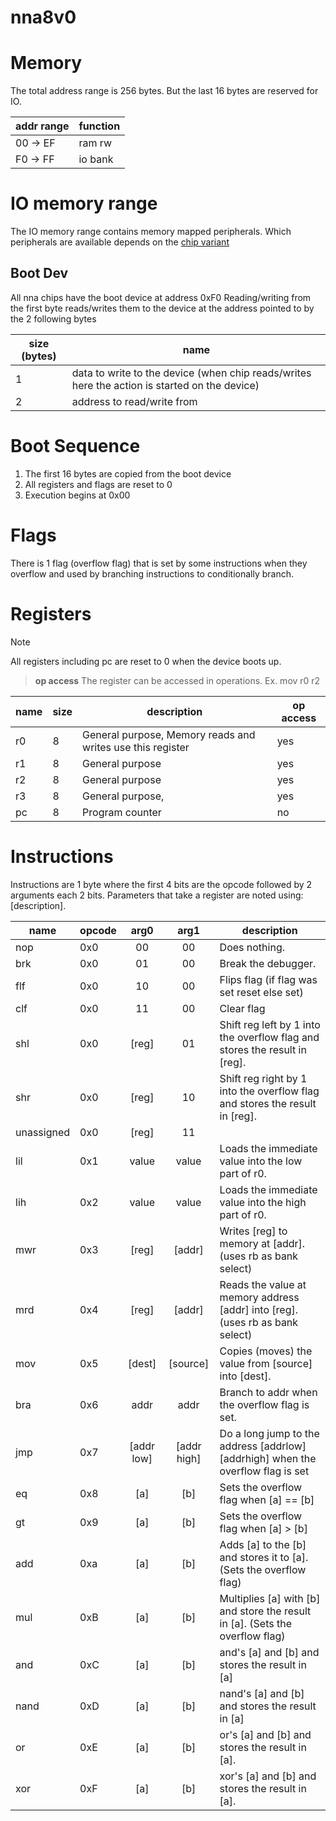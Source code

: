 # nna8v0

# Memory
The total address range is 256 bytes.
But the last 16 bytes are reserved for IO.

| addr range | function |
|------------|----------|
| 00 -> EF   | ram rw   |
| F0 -> FF   | io bank  |

# IO memory range
The IO memory range contains memory mapped peripherals.
Which peripherals are available depends on the [chip variant](chip_variants.md)

## Boot Dev
All nna chips have the boot device at address 0xF0
Reading/writing from the first byte reads/writes them to the device at the address pointed to by the 2 following bytes

| size (bytes) | name                                                                                          |
|--------------|-----------------------------------------------------------------------------------------------|
| 1            | data to write to the device (when chip reads/writes here the action is started on the device) |
| 2            | address to read/write from                                                                    |

# Boot Sequence
1. The first 16 bytes are copied from the boot device
2. All registers and flags are reset to 0
3. Execution begins at 0x00

# Flags
There is 1 flag (overflow flag) that is set by some instructions when they overflow and used by branching instructions to conditionally branch.

# Registers
> [!NOTE]
> All registers including pc are reset to 0 when the device boots up.

> **op access**
> The register can be accessed in operations. Ex. mov r0 r2
>

| name | size | description                                                | op access |
|------|------|------------------------------------------------------------|-----------|
| r0   | 8    | General purpose, Memory reads and writes use this register | yes       |
| r1   | 8    | General purpose                                            | yes       |
| r2   | 8    | General purpose                                            | yes       |
| r3   | 8    | General purpose,                                           | yes       |
| pc   | 8    | Program counter                                            | no        |

# Instructions
Instructions are 1 byte where the first 4 bits are the opcode followed by 2 arguments each 2 bits.
Parameters that take a register are noted using: [description].

| name       | opcode |    arg0    |    arg1     | description                                                                      |
|------------|--------|:----------:|:-----------:|----------------------------------------------------------------------------------|
| nop        | 0x0    |     00     |     00      | Does nothing.                                                                    |
| brk        | 0x0    |     01     |     00      | Break the debugger.                                                              |
| flf        | 0x0    |     10     |     00      | Flips flag (if flag was set reset else set)                                      |
| clf        | 0x0    |     11     |     00      | Clear flag                                                                       |
| shl        | 0x0    |   [reg]    |     01      | Shift reg left by 1 into the overflow flag and stores the result in [reg].       |
| shr        | 0x0    |   [reg]    |     10      | Shift reg right by 1 into the overflow flag and stores the result in [reg].      |
| unassigned | 0x0    |   [reg]    |     11      |                                                                                  |
| lil        | 0x1    |   value    |    value    | Loads the immediate value into the low part of r0.                               |
| lih        | 0x2    |   value    |    value    | Loads the immediate value into the high part of r0.                              |
| mwr        | 0x3    |   [reg]    |   [addr]    | Writes [reg] to memory at [addr]. (uses rb as bank select)                       |
| mrd        | 0x4    |   [reg]    |   [addr]    | Reads the value at memory address [addr] into [reg]. (uses rb as bank select)    |
| mov        | 0x5    |   [dest]   |  [source]   | Copies (moves) the value from [source] into [dest].                              |
| bra        | 0x6    |    addr    |    addr     | Branch to addr when the overflow flag is set.                                    |
| jmp        | 0x7    | [addr low] | [addr high] | Do a long jump to the address [addrlow] [addrhigh] when the overflow flag is set |
| eq         | 0x8    |    [a]     |     [b]     | Sets the overflow flag when [a] == [b]                                           |
| gt         | 0x9    |    [a]     |     [b]     | Sets the overflow flag when [a] > [b]                                            |
| add        | 0xa    |    [a]     |     [b]     | Adds [a] to the [b] and stores it to [a]. (Sets the overflow flag)               |
| mul        | 0xB    |    [a]     |     [b]     | Multiplies [a] with [b] and store the result in [a]. (Sets the overflow flag)    |
| and        | 0xC    |    [a]     |     [b]     | and's [a] and [b] and stores the result in [a]                                   |
| nand       | 0xD    |    [a]     |     [b]     | nand's [a] and [b] and stores the result in [a]                                  |
| or         | 0xE    |    [a]     |     [b]     | or's [a] and [b] and stores the result in [a].                                   |
| xor        | 0xF    |    [a]     |     [b]     | xor's [a] and [b] and stores the result in [a].                                  |


